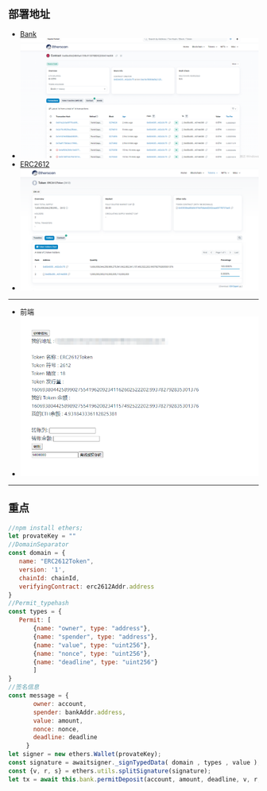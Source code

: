  ## 部署地址
 * [Bank](https://sepolia.etherscan.io/address/0xd0bc80d24869aa1398c913d78bd52200a014e008)
 * ![bank](./img/Bank.png)
 * [ERC2612](https://sepolia.etherscan.io/token/0x93938ea8bb8c9766f54a642b52eaa69778737ae0)
 * ![2612](./img/2612.png)

 ---

 * 前端
 * ![front](./img/f.png)

 ---

 ## 重点

 ```js
//npm install ethers;
let provateKey = ""
//DomainSeparator
const domain = {
    name: "ERC2612Token",
    version: '1',
    chainId: chainId,
    verifyingContract: erc2612Addr.address
}
//Permit_typehash
const types = {
    Permit: [
        {name: "owner", type: "address"},
        {name: "spender", type: "address"},
        {name: "value", type: "uint256"},
        {name: "nonce", type: "uint256"},
        {name: "deadline", type: "uint256"}
        ]
}
//签名信息
const message = {
        owner: account,
        spender: bankAddr.address,
        value: amount,
        nonce: nonce,
        deadline: deadline
      }
let signer = new ethers.Wallet(provateKey);
const signature = awaitsigner._signTypedData( domain , types , value );
const {v, r, s} = ethers.utils.splitSignature(signature);
let tx = await this.bank.permitDeposit(account, amount, deadline, v, r, s);
 ```